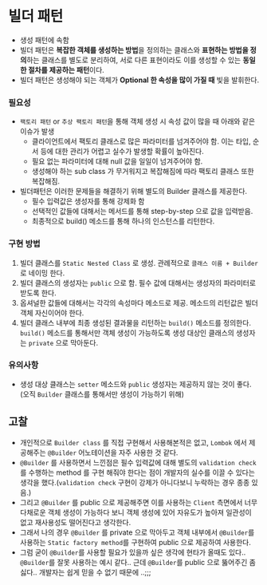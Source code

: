 # 빌더 패턴

- 생성 패턴에 속함
- 빌더 패턴은 **복잡한 객체를 생성하는 방법**을 정의하는 클래스와 **표현하는 방법을 정의**하는 클래스를 별도로 분리하여, 서로 다른 표현이라도 이를 생성할 수 있는 **동일한 절차를 제공하는 패턴**이다.
- 빌더 패턴은 생성해야 되는 객체가 **Optional 한 속성을 많이 가질 때** 빛을 발휘한다.

### 필요성

- `팩토리 패턴` or `추상 팩토리 패턴`을 통해 객체 생성 시 속성 값이 많을 때 아래와 같은 이슈가 발생
    - 클라이언트에서 팩토리 클래스로 많은 파라미터를 넘겨주어야 함. 이는 타입, 순서 등에 대한 관리가 어렵고 실수가 발생할 확률이 높아진다.
    - 필요 없는 파라미터에 대해 null 값을 일일이 넘겨주어야 함.
    - 생성해야 하는 sub class 가 무거워지고 복잡해짐에 따라 팩토리 클래스 또한 복잡해짐.
- 빌더패턴은 이러한 문제들을 해결하기 위해 별도의 Builder 클래스를 제공한다.
    - 필수 입력값은 생성자를 통해 강제화 함
    - 선택적인 값들에 대해서는 메서드를 통해 step-by-step 으로 값을 입력받음.
    - 최종적으로 build() 메소드를 통해 하나의 인스턴스를 리턴한다.

### 구현 방법

1. 빌더 클래스를 `Static Nested Class` 로 생성. 관례적으로 `클래스 이름 + Builder` 로 네이밍 한다.
2. 빌더 클래스의 생성자는 `public` 으로 함. 필수 값에 대해서는 생성자의 파라미터로 받도록 한다.
3. 옵셔널한 값들에 대해서는 각각의 속성마다 메소드로 제공. 메소드의 리턴값은 빌더 객체 자신이어야 한다.
4. 빌더 클래스 내부에 최종 생성된 결과물을 리턴하는 `build()` 메소드를 정의한다. `build()` 메소드를 통해서만 객체 생성이 가능하도록 생성 대상인 클래스의 생성자는 `private` 으로 막아둔다.

### 유의사항

- 생성 대상 클래스는 `setter` 메소드와 `public` 생성자는 제공하지 않는 것이 좋다. (오직 `Builder` 클래스를 통해서만 생성이 가능하기 위해)

## 고찰

- 개인적으로 `Builder class` 를 직접 구현해서 사용해본적은 없고, `Lombok` 에서 제공해주는 `@Builder` 어노테이션을 자주 사용한 것 같다.
- `@Builder` 를 사용하면서 느낀점은 필수 입력값에 대해 별도의 `validation check` 를 수행하는 method 를 구현 해줘야 한다는 점이 개발자의 실수를 이끌 수 있다는 생각을
  했다.(`validation check` 구현이 강제가 아니다보니 누락하는 경우 종종 있음.)
- 그리고 `@Builder` 를 public 으로 제공해주면 이를 사용하는 `Client` 측면에서 너무 다채로운 객체 생성이 가능하다 보니 객체 생성에 있어 자유도가 높아져 일관성이 없고 재사용성도 떨어진다고 생각한다.
- 그래서 나의 경우 `@Builder` 를 private 으로 막아두고 객체 내부에서 `@Builder`를 사용하는 `Static factory method`를 구현하여 public 으로 제공하여 사용한다.
- 그럼 굳이 `@Builder`를 사용할 필요가 있을까 싶은 생각에 현타가 올때도 있다.. `@Builder`를 잘못 사용하는 예시 같다.. 근데 `@Builder`를 public 으로 뚫어주긴 좀 싫다.. 개발자는 쉽게 믿을 수 없기 때문에 ..;;;